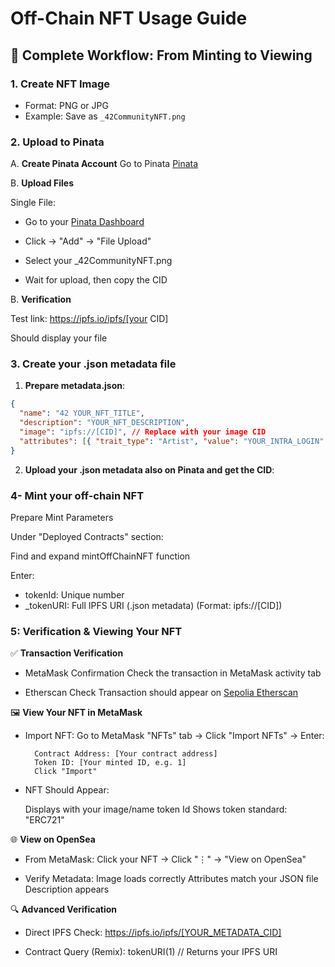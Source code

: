 # Off-Chain NFT Usage Guide

## 🌟 Complete Workflow: From Minting to Viewing

### 1. Create NFT Image

- Format: PNG or JPG
- Example: Save as `_42CommunityNFT.png`

### 2. Upload to Pinata

A. **Create Pinata Account**
Go to Pinata [Pinata](https://pinata.cloud/)

B. **Upload Files**

Single File:

- Go to your [Pinata Dashboard](https://app.pinata.cloud/ipfs/files)

- Click → "Add" → "File Upload"

- Select your _42CommunityNFT.png

- Wait for upload, then copy the CID

B. **Verification**

Test link: https://ipfs.io/ipfs/[your CID]

Should display your file

### 3. Create your .json metadata file

1. **Prepare metadata.json**:

```json
{
  "name": "42 YOUR_NFT_TITLE",
  "description": "YOUR_NFT_DESCRIPTION",
  "image": "ipfs://[CID]", // Replace with your image CID
  "attributes": [{ "trait_type": "Artist", "value": "YOUR_INTRA_LOGIN" }]
}
```

2. **Upload your .json metadata also on Pinata and get the CID**:

### 4- Mint your off-chain NFT

Prepare Mint Parameters

Under "Deployed Contracts" section:

Find and expand mintOffChainNFT function

Enter:

- tokenId: Unique number
- \_tokenURI: Full IPFS URI (.json metadata) (Format: ipfs://[CID])

### 5: Verification & Viewing Your NFT

✅ **Transaction Verification**

- MetaMask Confirmation
  Check the transaction in MetaMask activity tab

- Etherscan Check
  Transaction should appear on [Sepolia Etherscan](https://sepolia.etherscan.io/)

🖼️ **View Your NFT in MetaMask**

- Import NFT:
  Go to MetaMask "NFTs" tab → Click "Import NFTs" → Enter:

  ```
    Contract Address: [Your contract address]
    Token ID: [Your minted ID, e.g. 1]
    Click "Import"
  ```

- NFT Should Appear:

  Displays with your image/name
  token Id
  Shows token standard: "ERC721"

🌐 **View on OpenSea**

- From MetaMask:
  Click your NFT → Click "⋮" → "View on OpenSea"

- Verify Metadata:
  Image loads correctly
  Attributes match your JSON file
  Description appears

🔍 **Advanced Verification**

- Direct IPFS Check: https://ipfs.io/ipfs/[YOUR_METADATA_CID]

- Contract Query (Remix): tokenURI(1) // Returns your IPFS URI
